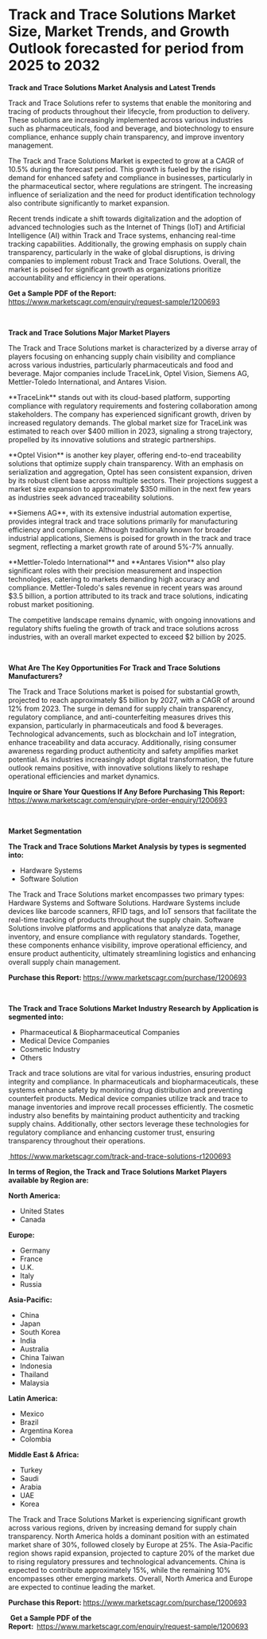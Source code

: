 <p><h1>Track and Trace Solutions Market Size, Market Trends, and Growth Outlook forecasted for period from 2025 to 2032</h1></p><p><strong>Track and Trace Solutions Market Analysis and Latest Trends</strong></p>
<p><p>Track and Trace Solutions refer to systems that enable the monitoring and tracing of products throughout their lifecycle, from production to delivery. These solutions are increasingly implemented across various industries such as pharmaceuticals, food and beverage, and biotechnology to ensure compliance, enhance supply chain transparency, and improve inventory management. </p><p>The Track and Trace Solutions Market is expected to grow at a CAGR of 10.5% during the forecast period. This growth is fueled by the rising demand for enhanced safety and compliance in businesses, particularly in the pharmaceutical sector, where regulations are stringent. The increasing influence of serialization and the need for product identification technology also contribute significantly to market expansion. </p><p>Recent trends indicate a shift towards digitalization and the adoption of advanced technologies such as the Internet of Things (IoT) and Artificial Intelligence (AI) within Track and Trace systems, enhancing real-time tracking capabilities. Additionally, the growing emphasis on supply chain transparency, particularly in the wake of global disruptions, is driving companies to implement robust Track and Trace Solutions. Overall, the market is poised for significant growth as organizations prioritize accountability and efficiency in their operations.</p></p>
<p><strong>Get a Sample PDF of the Report:&nbsp;</strong> <a href="https://www.marketscagr.com/enquiry/request-sample/1200693?utm_campaign=3034&utm_medium=2&utm_source=Github&utm_content=ia&utm_term=19042025&utm_id=track-and-trace-solutions">https://www.marketscagr.com/enquiry/request-sample/1200693</a></p>
<p>&nbsp;</p>
<p><strong>Track and Trace Solutions Major Market Players</strong></p>
<p><p>The Track and Trace Solutions market is characterized by a diverse array of players focusing on enhancing supply chain visibility and compliance across various industries, particularly pharmaceuticals and food and beverage. Major companies include TraceLink, Optel Vision, Siemens AG, Mettler-Toledo International, and Antares Vision.</p><p>**TraceLink** stands out with its cloud-based platform, supporting compliance with regulatory requirements and fostering collaboration among stakeholders. The company has experienced significant growth, driven by increased regulatory demands. The global market size for TraceLink was estimated to reach over $400 million in 2023, signaling a strong trajectory, propelled by its innovative solutions and strategic partnerships.</p><p>**Optel Vision** is another key player, offering end-to-end traceability solutions that optimize supply chain transparency. With an emphasis on serialization and aggregation, Optel has seen consistent expansion, driven by its robust client base across multiple sectors. Their projections suggest a market size expansion to approximately $350 million in the next few years as industries seek advanced traceability solutions.</p><p>**Siemens AG**, with its extensive industrial automation expertise, provides integral track and trace solutions primarily for manufacturing efficiency and compliance. Although traditionally known for broader industrial applications, Siemens is poised for growth in the track and trace segment, reflecting a market growth rate of around 5%-7% annually.</p><p>**Mettler-Toledo International** and **Antares Vision** also play significant roles with their precision measurement and inspection technologies, catering to markets demanding high accuracy and compliance. Mettler-Toledo's sales revenue in recent years was around $3.5 billion, a portion attributed to its track and trace solutions, indicating robust market positioning.</p><p>The competitive landscape remains dynamic, with ongoing innovations and regulatory shifts fueling the growth of track and trace solutions across industries, with an overall market expected to exceed $2 billion by 2025.</p></p>
<p>&nbsp;</p>
<p><strong>What Are The Key Opportunities For Track and Trace Solutions Manufacturers?</strong></p>
<p><p>The Track and Trace Solutions market is poised for substantial growth, projected to reach approximately $5 billion by 2027, with a CAGR of around 12% from 2023. The surge in demand for supply chain transparency, regulatory compliance, and anti-counterfeiting measures drives this expansion, particularly in pharmaceuticals and food & beverages. Technological advancements, such as blockchain and IoT integration, enhance traceability and data accuracy. Additionally, rising consumer awareness regarding product authenticity and safety amplifies market potential. As industries increasingly adopt digital transformation, the future outlook remains positive, with innovative solutions likely to reshape operational efficiencies and market dynamics.</p></p>
<p><strong>Inquire or Share Your Questions If Any Before Purchasing This Report:</strong> <a href="https://www.marketscagr.com/enquiry/pre-order-enquiry/1200693?utm_campaign=3034&utm_medium=2&utm_source=Github&utm_content=ia&utm_term=19042025&utm_id=track-and-trace-solutions">https://www.marketscagr.com/enquiry/pre-order-enquiry/1200693</a></p>
<p>&nbsp;</p>
<p><strong>Market Segmentation</strong></p>
<p><strong>The Track and Trace Solutions Market Analysis by types is segmented into:</strong></p>
<p><ul><li>Hardware Systems</li><li>Software Solution</li></ul></p>
<p><p>The Track and Trace Solutions market encompasses two primary types: Hardware Systems and Software Solutions. Hardware Systems include devices like barcode scanners, RFID tags, and IoT sensors that facilitate the real-time tracking of products throughout the supply chain. Software Solutions involve platforms and applications that analyze data, manage inventory, and ensure compliance with regulatory standards. Together, these components enhance visibility, improve operational efficiency, and ensure product authenticity, ultimately streamlining logistics and enhancing overall supply chain management.</p></p>
<p><strong>Purchase this Report:&nbsp;</strong><a href="https://www.marketscagr.com/purchase/1200693?utm_campaign=3034&utm_medium=2&utm_source=Github&utm_content=ia&utm_term=19042025&utm_id=track-and-trace-solutions">https://www.marketscagr.com/purchase/1200693</a></p>
<p>&nbsp;</p>
<p><strong>The Track and Trace Solutions Market Industry Research by Application is segmented into:</strong></p>
<p><ul><li>Pharmaceutical & Biopharmaceutical Companies</li><li>Medical Device Companies</li><li>Cosmetic Industry</li><li>Others</li></ul></p>
<p><p>Track and trace solutions are vital for various industries, ensuring product integrity and compliance. In pharmaceuticals and biopharmaceuticals, these systems enhance safety by monitoring drug distribution and preventing counterfeit products. Medical device companies utilize track and trace to manage inventories and improve recall processes efficiently. The cosmetic industry also benefits by maintaining product authenticity and tracking supply chains. Additionally, other sectors leverage these technologies for regulatory compliance and enhancing customer trust, ensuring transparency throughout their operations.</p></p>
<p><a href="https://www.marketscagr.com/track-and-trace-solutions-r1200693?utm_campaign=3034&utm_medium=2&utm_source=Github&utm_content=ia&utm_term=19042025&utm_id=track-and-trace-solutions">&nbsp;https://www.marketscagr.com/track-and-trace-solutions-r1200693</a></p>
<p><strong>In terms of Region, the Track and Trace Solutions Market Players available by Region are:</strong></p>
<p>
    <p> <strong> North America: </strong>
        <ul>
            <li>United States</li>
            <li>Canada</li>
        </ul>
        </p> 
    <p> <strong> Europe: </strong>
        <ul>
            <li>Germany</li>
            <li>France</li>
            <li>U.K.</li>
            <li>Italy</li>
            <li>Russia</li>
        </ul>
        </p> 
    <p> <strong> Asia-Pacific: </strong>
        <ul>
            <li>China</li>
            <li>Japan</li>
            <li>South Korea</li>
            <li>India</li>
            <li>Australia</li>
            <li>China Taiwan</li>
            <li>Indonesia</li>
            <li>Thailand</li>
            <li>Malaysia</li>
        </ul>
        </p> 
    <p> <strong> Latin America: </strong>
        <ul>
            <li>Mexico</li>
            <li>Brazil</li>
            <li>Argentina Korea</li>
            <li>Colombia</li>
        </ul>
        </p> 
    <p> <strong> Middle East & Africa: </strong>
        <ul>
            <li>Turkey</li>
            <li>Saudi</li>
            <li>Arabia</li>
            <li>UAE</li>
            <li>Korea</li>
        </ul>
    </p>
    </p>
<p><p>The Track and Trace Solutions Market is experiencing significant growth across various regions, driven by increasing demand for supply chain transparency. North America holds a dominant position with an estimated market share of 30%, followed closely by Europe at 25%. The Asia-Pacific region shows rapid expansion, projected to capture 20% of the market due to rising regulatory pressures and technological advancements. China is expected to contribute approximately 15%, while the remaining 10% encompasses other emerging markets. Overall, North America and Europe are expected to continue leading the market.</p></p>
<p><strong>Purchase this Report: </strong><a href="https://www.marketscagr.com/purchase/1200693?utm_campaign=3034&utm_medium=2&utm_source=Github&utm_content=ia&utm_term=19042025&utm_id=track-and-trace-solutions">https://www.marketscagr.com/purchase/1200693</a></p>
<p>&nbsp;<strong>Get a Sample PDF of the Report:&nbsp;&nbsp;</strong><a href="https://www.marketscagr.com/enquiry/request-sample/1200693?utm_campaign=3034&utm_medium=2&utm_source=Github&utm_content=ia&utm_term=19042025&utm_id=track-and-trace-solutions">https://www.marketscagr.com/enquiry/request-sample/1200693</a></p>
<p><strong></strong></p>
<p><p></p><p></p><p></p></p>